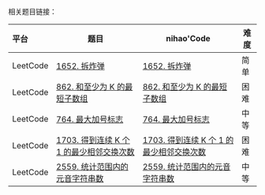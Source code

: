 相关题目链接：

| 平台     | 题目                                                         | nihao'Code                                                   | 难度 |
| :------- | ------------------------------------------------------------ | ------------------------------------------------------------ | ---- |
| LeetCode | [1652. 拆炸弹](https://leetcode.cn/problems/defuse-the-bomb/) | [1652. 拆炸弹](https://github.com/xuhaodong1/nihao_algorithm_notes/blob/133d7b08b992a6b70e0eb70380ae9efe258fdce5/LeetCode/PrefixSum.swift#L13-L26) | 简单 |
| LeetCode | [862. 和至少为 K 的最短子数组](https://leetcode.cn/problems/shortest-subarray-with-sum-at-least-k/) | [862. 和至少为 K 的最短子数组](https://github.com/xuhaodong1/nihao_algorithm_notes/blob/bf02c73cf90b7b71e92d54e439662aaa29ad444f/LeetCode_Python/PreSum.py#L10-L23) | 困难 |
| LeetCode | [764. 最大加号标志](https://leetcode.cn/problems/largest-plus-sign/description/) | [764. 最大加号标志](https://github.com/xuhaodong1/nihao_algorithm_notes/blob/5cdccdafccd48abb333f76f6257acf21326cd32f/LeetCode/PrefixSum.swift#L28-L48) | 中等 |
| LeetCode | [1703. 得到连续 K 个 1 的最少相邻交换次数](https://leetcode.cn/problems/minimum-adjacent-swaps-for-k-consecutive-ones/description/) | [1703. 得到连续 K 个 1 的最少相邻交换次数](https://github.com/xuhaodong1/nihao_algorithm_notes/blob/3f4f62071719a782a142b5c48be15e84f8954829/LeetCode/PrefixSum.swift#L50-L66) | 困难 |
| LeetCode | [2559. 统计范围内的元音字符串数](https://leetcode.cn/problems/count-vowel-strings-in-ranges/description/) | [2559. 统计范围内的元音字符串数](https://github.com/xuhaodong1/nihao_algorithm_notes/blob/fe73fc1dd22bbfbd8087e619c416c7fe8574af23/LeetCode/PrefixSum.swift#L68-L82) | 中等 |


